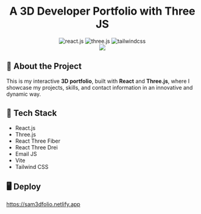 # <div align="center">A 3D Developer Portfolio with Three JS</div>

<div align="center">
  <img src="https://img.shields.io/badge/-React_JS-black?style=for-the-badge&logoColor=white&logo=react&color=61DAFB" alt="react.js" />
   <img src="https://img.shields.io/badge/-Three_JS-black?style=for-the-badge&logoColor=white&logo=threedotjs&color=000000" alt="three.js" />
   <img src="https://img.shields.io/badge/-Tailwind_CSS-black?style=for-the-badge&logoColor=white&logo=tailwindcss&color=06B6D4" alt="tailwindcss" />
 </div>



<div align="center" top=20>
  <img src="https://i.imgur.com/WbapW6Z.png">
</div>

## 📌 About the Project  
This is my interactive **3D portfolio**, built with **React** and **Three.js**, where I showcase my projects, skills, and contact information in an innovative and dynamic way.


 ## <a name="tech-stack">🔧 Tech Stack</a>
 - React.js
 - Three.js
 - React Three Fiber
 -  React Three Drei
 - Email JS
 - Vite
- Tailwind CSS

## 🖥️ Deploy 

<a href="(https://sam3dfolio.netlify.app)" target="_blank" rel="noopener noreferrer">https://sam3dfolio.netlify.app</a>
